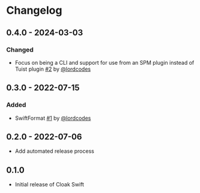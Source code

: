 # Changelog

## 0.4.0 - 2024-03-03

### Changed

- Focus on being a CLI and support for use from an SPM plugin instead of Tuist plugin [#2](https://github.com/lordcodes/cloak-swift/pull/2) by [@lordcodes](https://github.com/lordcodes)

## 0.3.0 - 2022-07-15

### Added

- SwiftFormat [#1](https://github.com/lordcodes/cloak-swift/pull/1) by [@lordcodes](https://github.com/lordcodes)

## 0.2.0 - 2022-07-06

- Add automated release process

## 0.1.0

- Initial release of Cloak Swift
